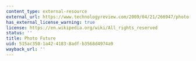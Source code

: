 ```yaml
---
content_type: external-resource
external_url: https://www.technologyreview.com/2009/04/21/266947/photo-future/
has_external_license_warning: true
license: https://en.wikipedia.org/wiki/All_rights_reserved
status: ''
title: Photo Future
uid: 515ac350-1a42-4183-8adf-b3568d4974a9
wayback_url: ''
---
```

